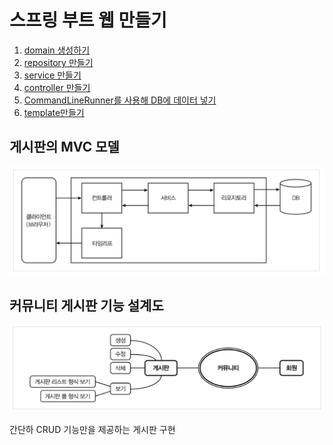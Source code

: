 # 스프링 부트 웹 만들기

1. [domain 생성하기](template/README.md)
2. [repository 만들기](repository/README.md)
3. [service 만들기](service/README.md)
4. [controller 만들기](controller/README.md)
5. [CommandLineRunner를 사용해 DB에 데이터 넣기](commandlinerunner/README.md)
6. [template만들기](template/README.md)

## 게시판의 MVC 모델

![](images/mvc.png)

## 커뮤니티 게시판 기능 설계도

![](images/blueprint.png)

간단하 CRUD 기능만을 제공하는 게시판 구현